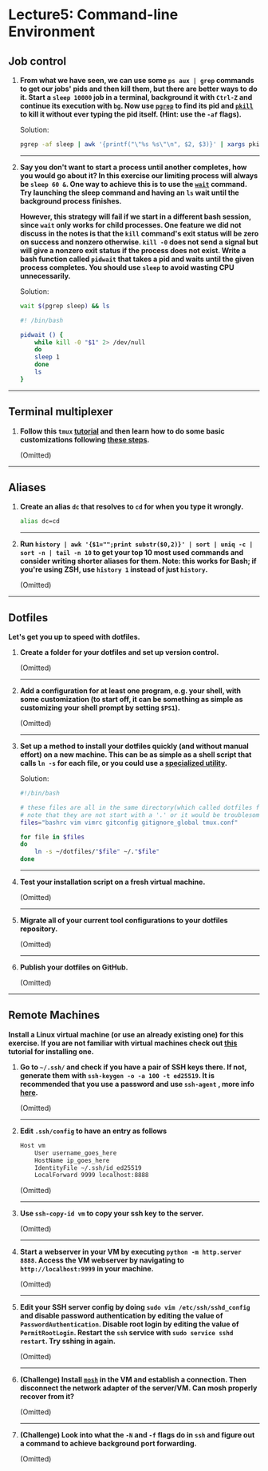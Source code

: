 # Lecture5: Command-line Environment
    
## Job control
    
1. **From what we have seen, we can use some `ps aux | grep` commands to get our jobs' pids and then kill them, but there are better ways to do it. Start a `sleep 10000` job in a terminal, background it with `Ctrl-Z` and continue its execution with `bg`. Now use [`pgrep`](https://www.man7.org/linux/man-pages/man1/pgrep.1.html) to find its pid and [`pkill`](http://man7.org/linux/man-pages/man1/pgrep.1.html) to kill it without ever typing the pid itself. (Hint: use the `-af` flags).**
    
    Solution:
    ```bash
    pgrep -af sleep | awk '{printf("\"%s %s\"\n", $2, $3)}' | xargs pkill -ef
    ```
    
    ---
2. **Say you don't want to start a process until another completes, how you would go about it? In this exercise our limiting process will always be `sleep 60 &`. One way to achieve this is to use the [`wait`](https://www.man7.org/linux/man-pages/man1/wait.1p.html) command. Try launching the sleep command and having an `ls` wait until the background process finishes.**
    
    **However, this strategy will fail if we start in a different bash session, since `wait` only works for child processes. One feature we did not discuss in the notes is that the `kill` command's exit status will be zero on success and nonzero otherwise. `kill -0` does not send a signal but will give a nonzero exit status if the process does not exist. Write a bash function called `pidwait` that takes a pid and waits until the given process completes. You should use `sleep` to avoid wasting CPU unnecessarily.**
    
    Solution:
    ```bash
    wait $(pgrep sleep) && ls
    ```
    ```bash
    #! /bin/bash

    pidwait () {
        while kill -0 "$1" 2> /dev/null
        do	
        sleep 1
        done
        ls
    }
    ```
    
---
## Terminal multiplexer
    
1. **Follow this `tmux` [tutorial](https://www.hamvocke.com/blog/a-quick-and-easy-guide-to-tmux/) and then learn how to do some basic customizations following [these steps](https://www.hamvocke.com/blog/a-guide-to-customizing-your-tmux-conf/).**
    
    (Omitted)
    
---
## Aliases
    
1. **Create an alias `dc` that resolves to `cd` for when you type it wrongly.**
    
    ```bash
    alias dc=cd
    ```
    
    ---
2. **Run `history | awk '{$1="";print substr($0,2)}' | sort | uniq -c | sort -n | tail -n 10`  to get your top 10 most used commands and consider writing shorter aliases for them. Note: this works for Bash; if you're using ZSH, use `history 1` instead of just `history`.**
    
    (Omitted)
    
---
## Dotfiles
    
**Let's get you up to speed with dotfiles.**
1. **Create a folder for your dotfiles and set up version control.**
    
    (Omitted)
  
    ---
2. **Add a configuration for at least one program, e.g. your shell, with some customization (to start off, it can be something as simple as customizing your shell prompt by setting `$PS1`).**
    
    (Omitted)
  
    ---
3. **Set up a method to install your dotfiles quickly (and without manual effort) on a new machine. This can be as simple as a shell script that calls `ln -s` for each file, or you could use a [specialized utility](https://dotfiles.github.io/utilities/).**
    
    Solution:
    ```bash
    #!/bin/bash

    # these files are all in the same directory(which called dotfiles for mine)
    # note that they are not start with a '.' or it would be troublesome to deal with gitignore
    files="bashrc vim vimrc gitconfig gitignore_global tmux.conf"

    for file in $files
    do
        ln -s ~/dotfiles/"$file" ~/."$file"
    done
    ```
    
    ---
4. **Test your installation script on a fresh virtual machine.**
    
    (Omitted)
  
    ---
5. **Migrate all of your current tool configurations to your dotfiles repository.**
    
    (Omitted)
  
    ---
6. **Publish your dotfiles on GitHub.**
    
    (Omitted)
  
---
## Remote Machines
    
**Install a Linux virtual machine (or use an already existing one) for this exercise. If you are not familiar with virtual machines check out [this](https://hibbard.eu/install-ubuntu-virtual-box/) tutorial for installing one.**

1. **Go to `~/.ssh/` and check if you have a pair of SSH keys there. If not, generate them with `ssh-keygen -o -a 100 -t ed25519`. It is recommended that you use a password and use `ssh-agent` , more info [here](https://www.ssh.com/ssh/agent).**
    
    (Omitted)
  
    ---
2. **Edit `.ssh/config` to have an entry as follows**
    ```bash
    Host vm
        User username_goes_here
        HostName ip_goes_here
        IdentityFile ~/.ssh/id_ed25519
        LocalForward 9999 localhost:8888
    ```
        
    (Omitted)
  
    ---
3. **Use `ssh-copy-id vm` to copy your ssh key to the server.**
        
    (Omitted)
  
    ---
4. **Start a webserver in your VM by executing `python -m http.server 8888`. Access the VM webserver by navigating to `http://localhost:9999` in your machine.**
        
    (Omitted)
  
    ---
5. **Edit your SSH server config by doing  `sudo vim /etc/ssh/sshd_config` and disable password authentication by editing the value of `PasswordAuthentication`. Disable root login by editing the value of `PermitRootLogin`. Restart the `ssh` service with `sudo service sshd restart`. Try sshing in again.**
        
    (Omitted)
  
    ---
6. **(Challenge) Install [`mosh`](https://mosh.org/) in the VM and establish a connection. Then disconnect the network adapter of the server/VM. Can mosh properly recover from it?**
        
    (Omitted)
  
    ---
7. **(Challenge) Look into what the `-N` and `-f` flags do in `ssh` and figure out a command to achieve background port forwarding.**
        
    (Omitted)
  
